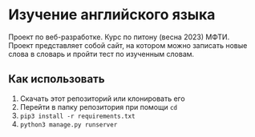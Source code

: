 # Изучение английского языка
Проект по веб-разработке. Курс по питону (весна 2023) МФТИ. <br>
Проект представляет собой сайт, на котором можно записать новые слова в словарь и пройти тест по изученным словам.

## Как использовать

1. Скачать этот репозиторий или клонировать его
2. Перейти в папку репозитория при помощи `cd`
3. `pip3 install -r requirements.txt`
4. `python3 manage.py runserver`


